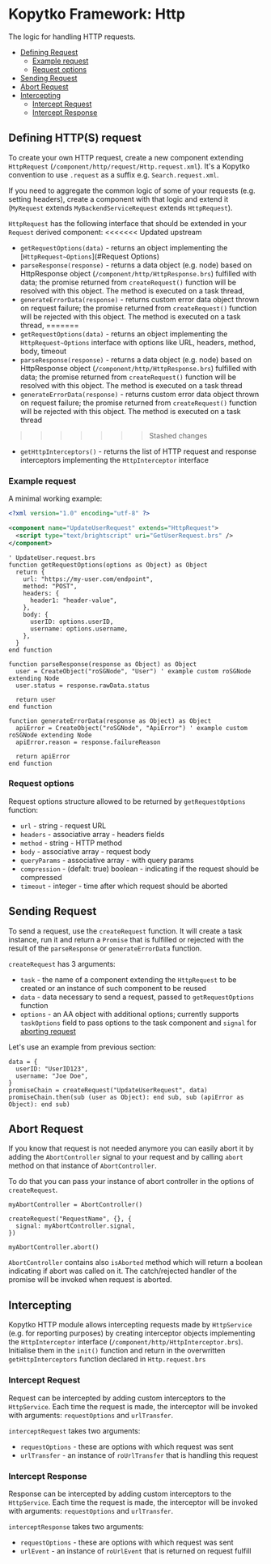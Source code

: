 # Kopytko Framework: Http

The logic for handling HTTP requests.

- [Defining Request](#defining-request)
  - [Example request](#example-request)
  - [Request options](#request-options)
- [Sending Request](#sending-request)
- [Abort Request](#abort-request)
- [Intercepting](#intercepting)
  - [Intercept Request](#intercept-request)
  - [Intercept Response](#intercept-response)

## Defining HTTP(S) request

To create your own HTTP request, create a new component extending `HttpRequest` (`/component/http/request/Http.request.xml`).
It's a Kopytko convention to use `.request` as a suffix e.g. `Search.request.xml`.

If you need to aggregate the common logic of some of your requests (e.g. setting headers), create a component with that logic and extend it (`MyRequest` extends `MyBackendServiceRequest` extends `HttpRequest`).

`HttpRequest` has the following interface that should be extended in your `Request` derived component:
<<<<<<< Updated upstream
- `getRequestOptions(data)` - returns an object implementing the [`HttpRequest~Options`](#Request Options)
- `parseResponse(response)` - returns a data object (e.g. node) based on HttpResponse object (`/component/http/HttpResponse.brs`) fulfilled with data; the promise returned from `createRequest()` function will be resolved with this object. The method is executed on a task thread,
- `generateErrorData(response)` - returns custom error data object thrown on request failure; the promise returned from `createRequest()` function will be rejected with this object. The method is executed on a task thread,
=======
- `getRequestOptions(data)` - returns an object implementing the `HttpRequest~Options` interface with options like URL, headers, method, body, timeout
- `parseResponse(response)` - returns a data object (e.g. node) based on HttpResponse object (`/component/http/HttpResponse.brs`) fulfilled with data; the promise returned from `createRequest()` function will be resolved with this object. The method is executed on a task thread
- `generateErrorData(response)` - returns custom error data object thrown on request failure; the promise returned from `createRequest()` function will be rejected with this object. The method is executed on a task thread
>>>>>>> Stashed changes
- `getHttpInterceptors()` - returns the list of HTTP request and response interceptors implementing the `HttpInterceptor` interface

### Example request
A minimal working example:
```xml
<?xml version="1.0" encoding="utf-8" ?>

<component name="UpdateUserRequest" extends="HttpRequest">
  <script type="text/brightscript" uri="GetUserRequest.brs" />
</component>
```

```brightscript
' UpdateUser.request.brs
function getRequestOptions(options as Object) as Object
  return {
    url: "https://my-user.com/endpoint",
    method: "POST",
    headers: {
      header1: "header-value",
    },
    body: {
      userID: options.userID,
      username: options.username,
    },
  }
end function

function parseResponse(response as Object) as Object
  user = CreateObject("roSGNode", "User") ' example custom roSGNode extending Node
  user.status = response.rawData.status

  return user
end function

function generateErrorData(response as Object) as Object
  apiError = CreateObject("roSGNode", "ApiError") ' example custom roSGNode extending Node
  apiError.reason = response.failureReason

  return apiError
end function
```

### Request options
Request options structure allowed to be returned by `getRequestOptions` function:
- `url` - string - request URL
- `headers` - associative array - headers fields
- `method` - string - HTTP method
- `body` - associative array - request body
- `queryParams` - associative array - with  query params
- `compression` - (defalt: true) boolean - indicating if the request should be compressed
- `timeout` - integer - time after which request should be aborted

## Sending Request

To send a request, use the `createRequest` function. It will create a task instance, run it and return a `Promise` that is fulfilled or rejected with the result of the `parseResponse` or `generateErrorData` function.

`createRequest` has 3 arguments:
- `task` - the name of a component extending the `HttpRequest` to be created or an instance of such component to be reused
- `data` - data necessary to send a request, passed to `getRequestOptions` function
- `options` - an AA object with additional options; currently supports `taskOptions` field to pass options to the task component and `signal` for [aborting request](#abort-request)

Let's use an example from previous section:
```brightscript
data = {
  userID: "UserID123",
  username: "Joe Doe",
}
promiseChain = createRequest("UpdateUserRequest", data)
promiseChain.then(sub (user as Object): end sub, sub (apiError as Object): end sub)
```

## Abort Request

If you know that request is not needed anymore you can easily abort it by adding the `AbortController` signal to your request and by calling `abort` method on that instance of `AbortController`.

To do that you can pass your instance of abort controller in the options of `createRequest`.

```brightscript
myAbortController = AbortController()

createRequest("RequestName", {}, {
  signal: myAbortController.signal,
})

myAbortController.abort()
```

`AbortController` contains also `isAborted` method which will return a boolean indicating if abort was called on it.
The catch/rejected handler of the promise will be invoked when request is aborted.

## Intercepting

Kopytko HTTP module allows intercepting requests made by `HttpService` (e.g. for reporting purposes) by creating interceptor objects implementing the `HttpInterceptor` interface (`/component/http/HttpInterceptor.brs`).
Initialise them in the `init()` function and return in the overwritten `getHttpInterceptors` function declared in `Http.request.brs`

### Intercept Request

Request can be intercepted by adding custom interceptors to the `HttpService`. Each time the request is made, the interceptor will be invoked with arguments: `requestOptions` and `urlTransfer`.

`interceptRequest` takes two arguments:
- `requestOptions` - these are options with which request was sent
- `urlTransfer` - an instance of `roUrlTransfer` that is handling this request

### Intercept Response

Response can be intercepted by adding custom interceptors to the `HttpService`. Each time the request is made, the interceptor will be invoked with arguments: `requestOptions` and `urlTransfer`.

`interceptResponse` takes two arguments:
- `requestOptions` - these are options with which request was sent
- `urlEvent` - an instance of `roUrlEvent` that is returned on request fulfill
